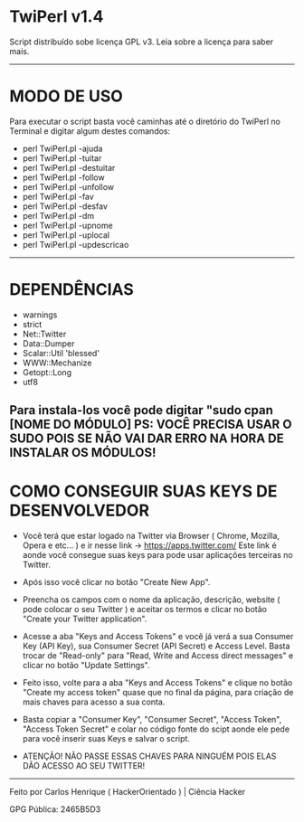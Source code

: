 # TwiPerl v1.4

Script distribuído sobe licença GPL v3.
Leia sobre a licença para saber mais.

--------------

# MODO DE USO

Para executar o script basta você caminhas até o diretório do TwiPerl no Terminal e digitar algum destes comandos:

* perl TwiPerl.pl -ajuda
* perl TwiPerl.pl -tuitar
* perl TwiPerl.pl -destuitar
* perl TwiPerl.pl -follow
* perl TwiPerl.pl -unfollow
* perl TwiPerl.pl -fav
* perl TwiPerl.pl -desfav
* perl TwiPerl.pl -dm
* perl TwiPerl.pl -upnome
* perl TwiPerl.pl -uplocal
* perl TwiPerl.pl -updescricao

--------------

# DEPENDÊNCIAS

* warnings
* strict
* Net::Twitter
* Data::Dumper
* Scalar::Util 'blessed'
* WWW::Mechanize
* Getopt::Long
* utf8

Para instala-los você pode digitar "sudo cpan [NOME DO MÓDULO]
PS: VOCÊ PRECISA USAR O SUDO POIS SE NÃO VAI DAR ERRO NA HORA DE INSTALAR OS MÓDULOS!
--------------

# COMO CONSEGUIR SUAS KEYS DE DESENVOLVEDOR

* Você terá que estar logado na Twitter via Browser ( Chrome, Mozilla, Opera e etc... ) e ir nesse link -> https://apps.twitter.com/
Este link é aonde você consegue suas keys para pode usar aplicações terceiras no Twitter.

* Após isso você clicar no botão "Create New App".

* Preencha os campos com o nome da aplicação, descrição, website ( pode colocar o seu Twitter ) e aceitar os termos e clicar no botão "Create your Twitter application".

* Acesse a aba "Keys and Access Tokens" e você já verá a sua Consumer Key (API Key), sua Consumer Secret (API Secret) e Access Level. Basta trocar de "Read-only" para "Read, Write and Access direct messages" e clicar no botão "Update Settings".

* Feito isso, volte para a aba "Keys and Access Tokens" e clique no botão "Create my access token" quase que no final da página, para criação de mais chaves para acesso a sua conta.

* Basta copiar a "Consumer Key", "Consumer Secret", "Access Token", "Access Token Secret" e colar no código fonte do scipt aonde ele pede para você inserir suas Keys e salvar o script.

* ATENÇÃO! NÃO PASSE ESSAS CHAVES PARA NINGUÉM POIS ELAS DÃO ACESSO AO SEU TWITTER!
--------------

Feito por Carlos Henrique ( HackerOrientado ) | Ciência Hacker

GPG Pública: 2465B5D3
